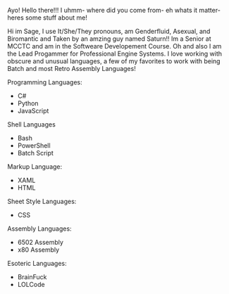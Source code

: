 Ayo! Hello there!!! I uhmm- where did you come from- eh whats it matter- heres some stuff about me!

Hi im Sage, I use It/She/They pronouns, am Genderfluid, Asexual, and Biromantic and Taken by an amzing guy named Saturn!! Im a Senior at MCCTC and am in the Softweare Developement Course. Oh and also I am the Lead Progammer for Professional Engine Systems. I love working with obscure and unusual languages, a few of my favorites to work with being Batch and most Retro Assembly Languages!

Programming Languages:
- C#
- Python
- JavaScript

Shell Languages
- Bash
- PowerShell
- Batch Script

Markup Language:
- XAML
- HTML

Sheet Style Languages:
- CSS

Assembly Languages:
- 6502 Assembly
- x80 Assembly

Esoteric Languages:
- BrainFuck
- LOLCode

